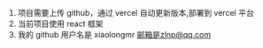 1. 项目需要上传 github，通过 vercel 自动更新版本,部署到 vercel 平台
2. 当前项目使用 react 框架
3. 我的 github 用户名是 xiaolongmr 邮箱是zlnp@qq.com
